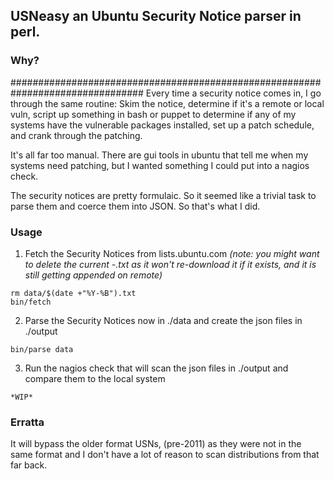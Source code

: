 ## USNeasy an Ubuntu Security Notice parser in perl.

### Why?
################################################################################
Every time a security notice comes in, I go through the same routine: Skim the
notice, determine if it's a remote or local vuln, script up something in bash
or puppet to determine if any of my systems have the vulnerable packages
installed, set up a patch schedule, and crank through the patching.

It's all far too manual. There are gui tools in ubuntu that tell me when my
systems need patching, but I wanted something I could put into a nagios check.

The security notices are pretty formulaic. So it seemed like a trivial task to
parse them and coerce them into JSON. So that's what I did.


### Usage
1) Fetch the Security Notices from lists.ubuntu.com *(note: you might want to delete the current <year>-<month>.txt as it won't re-download it if it exists, and it is still getting appended on remote)*

```
rm data/$(date +"%Y-%B").txt
bin/fetch
```

2) Parse the Security Notices now in ./data and create the json files in ./output
```
bin/parse data
```

3) Run the nagios check that will scan the json files in ./output and compare them to the local system
```
*WIP*
```

### Erratta
It will bypass the older format USNs, (pre-2011) as they were not in the same format and I don't have a lot of reason to scan distributions from that far back.
